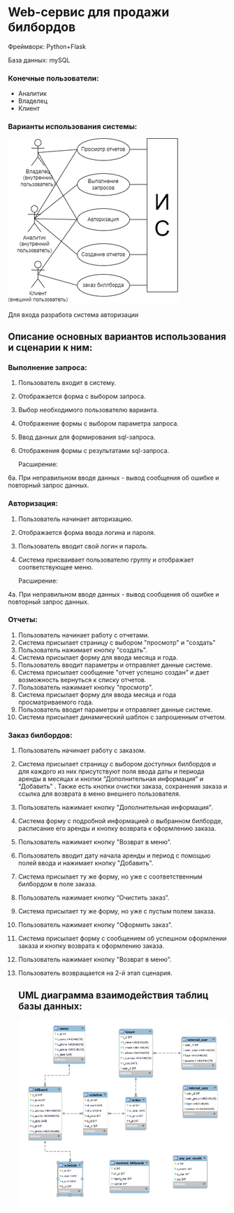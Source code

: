 # Web-сервис для продажи билбордов

Фреймворк: Python+Flask

База данных: mySQL

### Конечные пользователи:
- Аналитик
- Владелец
- Клиент

### Варианты использования системы:

![Варианты использования системы:](/static/images/variants.png)

Для входа разработа система авторизации

## Описание основных вариантов использования и сценарии к ним:

### Выполнение запроса:

1. Пользователь входит в систему.
2. Отображается форма с выбором запроса.
3. Выбор необходимого пользователю варианта.
4. Отображение формы с выбором параметра запроса.
5. Ввод данных для формирования sql-запроса.
6. Отображения формы с результатами sql-запроса.
   
   Расширение:
   
  6а. При неправильном вводе данных - вывод сообщения об ошибке и повторный
запрос данных.

### Авторизация:

1. Пользователь начинает авторизацию.
2. Отображается форма ввода логина и пароля.
3. Пользователь вводит свой логин и пароль.
4. Система присваивает пользователю группу и отображает соответствующее меню.
  
     Расширение:
  
  4а. При неправильном вводе данных - вывод сообщения об ошибке и повторный
запрос данных.

### Отчеты:

1. Пользователь начинает работу с отчетами.
2. Система присылает страницу с выбором "просмотр" и "создать"
3. Пользователь нажимает кнопку "создать".
4. Система присылает форму для ввода месяца и года.
5. Пользователь вводит параметры и отправляет данные системе.
6. Система присылает сообщение "отчет успешно создан" и дает возможность
вернуться к списку отчетов.
7. Пользователь нажимает кнопку "просмотр".
8. Система присылает форму для ввода месяца и года просматриваемого года.
9. Пользователь вводит параметры и отправляет данные системе.
10. Система присылает динамический шаблон с запрошенным отчетом.

### Заказ билбордов:

1. Пользователь начинает работу с заказом.
2. Система присылает страницу с выбором доступных билбордов и для каждого из
них присутствуют поля ввода даты и периода аренды в месяцах и кнопки
“Дополнительная информация” и “Добавить” . Также есть кнопки очистки
заказа, сохранения заказа и ссылка для возврата в меню внешнего пользователя.
3. Пользователь нажимает кнопку "Дополнительная информация".
4. Система форму с подробной информацией о выбранном билборде, расписание
его аренды и кнопку возврата к оформлению заказа.
5. Пользователь нажимает кнопку "Возврат в меню".
6. Пользователь вводит дату начала аренды и период с помощью полей ввода и
нажимает кнопку "Добавить".
7. Система присылает ту же форму, но уже с соответственным билбордом в поле
заказа.
8. Пользователь нажимает кнопку “Очистить заказ”.
9. Система присылает ту же форму, но уже с пустым полем заказа.
10. Пользователь нажимает кнопку "Оформить заказ".
11. Система присылает форму с сообщением об успешном оформлении заказа и
кнопку возврата к оформлению заказа.
12. Пользователь нажимает кнопку "Возврат в меню".
13. Пользователь возвращается на 2-й этап сценария.

    ## UML диаграмма взаимодействия таблиц базы данных:

    ![Варианты использования системы:](/static/images/New_schema.png)

